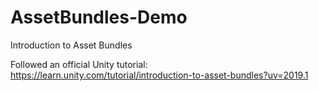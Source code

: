 # AssetBundles-Demo
Introduction to Asset Bundles

Followed an official Unity tutorial:
https://learn.unity.com/tutorial/introduction-to-asset-bundles?uv=2019.1
